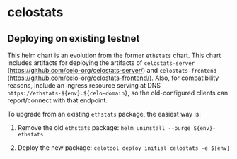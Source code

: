 # celostats

## Deploying on existing testnet

This helm chart is an evolution from the former `ethstats` chart.
This chart includes artifacts for deploying the artifacts of 
`celostats-server` (https://github.com/celo-org/celostats-server/) and
`celostats-frontend` (https://github.com/celo-org/celostats-frontend/).
Also, for compatibility reasons, include an ingress resource serving
at DNS `https://ethstats-${env}.${celo-domain}`, so the old-configured
clients can report/connect with that endpoint.

To upgrade from an existing `ethstats` package, the easiest way is:

1.  Remove the old `ethstats` package: `helm uninstall --purge ${env}-ethstats`

2.  Deploy the new package: `celotool deploy initial celostats -e ${env}`
